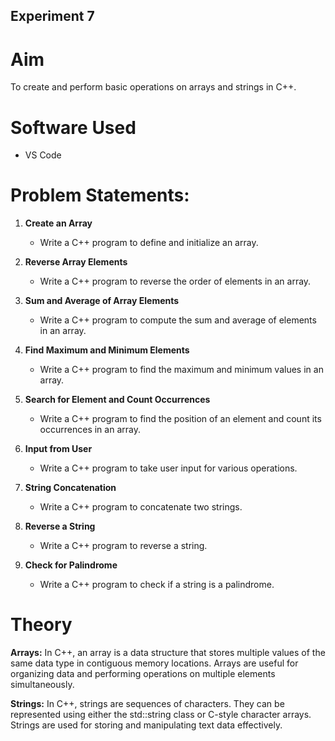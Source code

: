 ## Experiment 7
# Aim
To create and perform basic operations on arrays and strings in C++.

# Software Used
- VS Code

# Problem Statements:

1. **Create an Array**
   - Write a C++ program to define and initialize an array.

2. **Reverse Array Elements**
   - Write a C++ program to reverse the order of elements in an array.

3. **Sum and Average of Array Elements**
   - Write a C++ program to compute the sum and average of elements in an array.

4. **Find Maximum and Minimum Elements**
   - Write a C++ program to find the maximum and minimum values in an array.

5. **Search for Element and Count Occurrences**
   - Write a C++ program to find the position of an element and count its occurrences in an array.

6. **Input from User**
   - Write a C++ program to take user input for various operations.

7. **String Concatenation**
   - Write a C++ program to concatenate two strings.

8. **Reverse a String**
   - Write a C++ program to reverse a string.

9. **Check for Palindrome**
   - Write a C++ program to check if a string is a palindrome.

# Theory

**Arrays:** In C++, an array is a data structure that stores multiple values of the same data type in contiguous memory locations. Arrays are useful for organizing data and performing operations on multiple elements simultaneously.

**Strings:** In C++, strings are sequences of characters. They can be represented using either the std::string class or C-style character arrays. Strings are used for storing and manipulating text data effectively.






